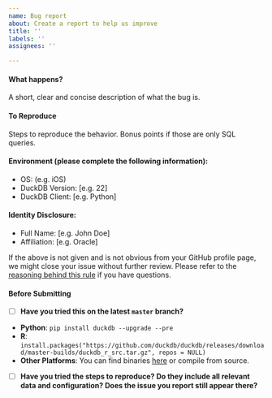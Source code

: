 ```yaml
---
name: Bug report
about: Create a report to help us improve
title: ''
labels: ''
assignees: ''

---
```


#### What happens?
A short, clear and concise description of what the bug is.

#### To Reproduce
Steps to reproduce the behavior. Bonus points if those are only SQL queries.

#### Environment (please complete the following information):
 - OS: (e.g. iOS)
 - DuckDB Version: [e.g. 22]
 - DuckDB Client: [e.g. Python]

#### Identity Disclosure:
 - Full Name: [e.g. John Doe]
 - Affiliation: [e.g. Oracle]

If the above is not given and is not obvious from your GitHub profile page, we might close your issue without further review. Please refer to the [reasoning behind this rule](https://berthub.eu/articles/posts/anonymous-help/) if you have questions.


#### Before Submitting

- [ ] **Have you tried this on the latest `master` branch?**
* **Python**: `pip install duckdb --upgrade --pre`
* **R**: `install.packages("https://github.com/duckdb/duckdb/releases/download/master-builds/duckdb_r_src.tar.gz", repos = NULL)`
* **Other Platforms**: You can find binaries [here](https://github.com/duckdb/duckdb/releases/tag/master-builds) or compile from source.

- [ ] **Have you tried the steps to reproduce? Do they include all relevant data and configuration? Does the issue you report still appear there?**
